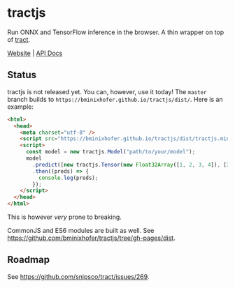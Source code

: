 # tractjs

Run ONNX and TensorFlow inference in the browser. A thin wrapper on top of [tract](https://github.com/snipsco/tract).

[Website](https://bminixhofer.github.io/tractjs/) | [API Docs](https://bminixhofer.github.io/tractjs/docs/)

## Status

tractjs is not released yet. You can, however, use it today! The `master` branch builds to `https://bminixhofer.github.io/tractjs/dist/`.
Here is an example:

```html
<html>
  <head>
    <meta charset="utf-8" />
    <script src="https://bminixhofer.github.io/tractjs/dist/tractjs.min.js"></script>
    <script>
      const model = new tractjs.Model("path/to/your/model");
      model
        .predict([new tractjs.Tensor(new Float32Array([1, 2, 3, 4]), [2, 2])])
        .then((preds) => {
          console.log(preds);
        });
    </script>
  </head>
</html>
```

This is however *very* prone to breaking.

CommonJS and ES6 modules are built as well. See https://github.com/bminixhofer/tractjs/tree/gh-pages/dist.

## Roadmap

See https://github.com/snipsco/tract/issues/269.
